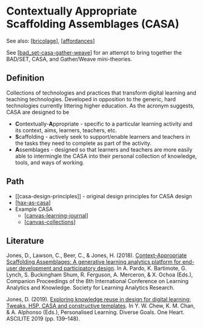 # Contextually Appropriate Scaffolding Assemblages (CASA)

See also: [[bricolage]], [[affordances]]

See [[bad_set-casa-gather-weave]] for an attempt to bring together the BAD/SET, CASA, and Gather/Weave mini-theories.

## Definition

Collections of technologies and practices that transform digital learning and teaching technologies. Developed in opposition to the generic, hard technologies currently littering higher education. As the acronym suggests, CASA are designed to be 

- **C**ontextually-**A**ppropriate - specific to a particular learning activity and its context, aims, learners, teachers, etc.
- **S**caffolding - actively seek to support/enable learners and teachers in the tasks they need to complete as part of the activity.
- **A**ssemblages - designed so that learners and teachers are more easily able to intermingle the CASA into their personal collection of knowledge, tools, and ways of working.

## Path

- [[casa-design-principles]] - original design principles for CASA design
- [[hax-as-casa]]
- Example CASA
  - [[canvas-learning-journal]]
  - [[canvas-collections]]

## Literature

Jones, D., Lawson, C., Beer, C., & Jones, H. (2018). [Context-Appropriate Scaffolding Assemblages: A generative learning analytics platform for end-user development and participatory design](http://djon.es/blog/2018/02/02/context-appropriate-scaffolding-assemblages-a-generative-learning-analytics-platform-for-end-user-development-and-participatory-design/). In A. Pardo, K. Bartimote, G. Lynch, S. Buckingham Shum, R. Ferguson, A. Merceron, & X. Ochoa (Eds.), Companion Proceedings of the 8th International Conference on Learning Analytics and Knowledge. Society for Learning Analytics Research.

Jones, D. (2019). [Exploring knowledge reuse in design for digital learning: Tweaks, H5P, CASA and constructive templates](https://djon.es/blog/2019/08/08/exploring-knowledge-reuse-in-design-for-digital-learning-tweaks-h5p-constructive-templates-and-casa/). In Y. W. Chew, K. M. Chan, & A. Alphonso (Eds.), Personalised Learning. Diverse Goals. One Heart. ASCILITE 2019 (pp. 139–148).

[//begin]: # "Autogenerated link references for markdown compatibility"
[bricolage]: ../Bricolage/bricolage "Bricolage"
[affordances]: ../affordances "Affordances"
[bad_set-casa-gather-weave]: bad_set-casa-gather-weave "The relationships between BAD/SET, CASA, and Gather/Weave"
[hax-as-casa]: CASA/hax-as-casa "H-A-X as CASA?"
[canvas-learning-journal]: CASA/canvas-learning-journal "Canvas Learning Journal"
[canvas-collections]: CASA/canvas-collections "Canvas Collections"
[//end]: # "Autogenerated link references"
